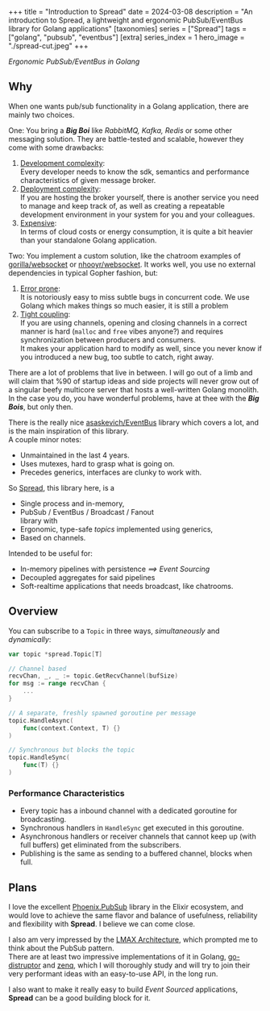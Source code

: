 +++
title = "Introduction to Spread"
date = 2024-03-08
description = "An introduction to Spread, a lightweight and ergonomic PubSub/EventBus library for Golang applications"
[taxonomies]
series = ["Spread"]
tags = ["golang", "pubsub", "eventbus"]
[extra]
series_index = 1
hero_image = "./spread-cut.jpeg"
+++

_Ergonomic PubSub/EventBus in Golang_
<!-- <span style="font-size: 20px; "><i>Ergonomic PubSub/EventBus in Golang</i></span> -->

## Why

When one wants pub/sub functionality in a Golang application, there are mainly two choices.

One: You bring a **_Big Boi_** like _RabbitMQ, Kafka, Redis_ or some other messaging solution. They are battle-tested and scalable, however they come with some drawbacks:

1. <u>Development complexity</u>:  
   Every developer needs to know the sdk, semantics and performance characteristics of given message broker.
2. <u>Deployment complexity</u>:  
   If you are hosting the broker yourself, there is another service you need to manage and keep track of, as well as creating a repeatable development environment in your system for you and your colleagues.
3. <u>Expensive</u>:  
   In terms of cloud costs or energy consumption, it is quite a bit heavier than your standalone Golang application.

Two: You implement a custom solution, like the chatroom examples of [gorilla/websocket](https://github.com/gorilla/websocket/blob/main/examples/chat/hub.go) or [nhooyr/websocket](https://github.com/nhooyr/websocket/blob/master/internal/examples/chat/chat.go). It works well, you use no external dependencies in typical Gopher fashion, but:

1. <u>Error prone</u>:  
   It is notoriously easy to miss subtle bugs in concurrent code. We use Golang which makes things so much easier, it is still a problem
2. <u>Tight coupling</u>:  
   If you are using channels, opening and closing channels in a correct manner is hard (`malloc` and `free` vibes anyone?) and requires synchronization between producers and consumers.  
   It makes your application hard to modify as well, since you never know if you introduced a new bug, too subtle to catch, right away.

There are a lot of problems that live in between. I will go out of a limb and will claim that %90 of startup ideas and side projects will never grow out of a singular beefy multicore server that hosts a well-written Golang monolith. In the case you do, you have wonderful problems, have at thee with the **_Big Bois_**, but only then.

There is the really nice [asaskevich/EventBus](https://github.com/asaskevich/EventBus) library which covers a lot, and is the main inspiration of this library.  
A couple minor notes:

- Unmaintained in the last 4 years.
- Uses mutexes, hard to grasp what is going on.
- Precedes generics, interfaces are clunky to work with.

So [Spread](https://github.com/egemengol/spread), this library here, is a

- Single process and in-memory,
- PubSub / EventBus / Broadcast / Fanout  
  library with
- Ergonomic, type-safe _topics_ implemented using generics,
- Based on channels.

Intended to be useful for:

- In-memory pipelines with persistence _==> Event Sourcing_
- Decoupled aggregates for said pipelines
- Soft-realtime applications that needs broadcast, like chatrooms.

## Overview

You can subscribe to a `Topic` in three ways, _simultaneously_ and _dynamically_:

```go
var topic *spread.Topic[T]

// Channel based
recvChan, _, _ := topic.GetRecvChannel(bufSize)
for msg := range recvChan {
    ...
}

// A separate, freshly spawned goroutine per message
topic.HandleAsync(
    func(context.Context, T) {}
)

// Synchronous but blocks the topic
topic.HandleSync(
    func(T) {}
)
```

### Performance Characteristics

- Every topic has a inbound channel with a dedicated goroutine for broadcasting.
- Synchronous handlers in `HandleSync` get executed in this goroutine.
- Asynchronous handlers or receiver channels that cannot keep up (with full buffers) get eliminated from the subscribers.
- Publishing is the same as sending to a buffered channel, blocks when full.

## Plans

I love the excellent [Phoenix.PubSub](https://hexdocs.pm/phoenix_pubsub/Phoenix.PubSub.html) library in the Elixir ecosystem, and would love to achieve the same flavor and balance of usefulness, reliability and flexibility with **Spread**. I believe we can come close.

I also am very impressed by the [LMAX Architecture](https://martinfowler.com/articles/lmax.html), which prompted me to think about the PubSub pattern.  
There are at least two impressive implementations of it in Golang, [go-distruptor](https://github.com/smarty-prototypes/go-disruptor) and [zenq](https://github.com/alphadose/zenq), which I will thoroughly study and will try to join their very performant ideas with an easy-to-use API, in the long run.

I also want to make it really easy to build _Event Sourced_ applications, **Spread** can be a good building block for it.
